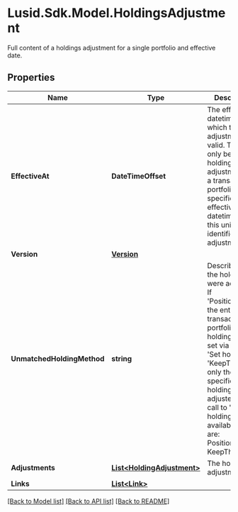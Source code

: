 # Lusid.Sdk.Model.HoldingsAdjustment
Full content of a holdings adjustment for a single portfolio and effective date.

## Properties

Name | Type | Description | Notes
------------ | ------------- | ------------- | -------------
**EffectiveAt** | **DateTimeOffset** | The effective datetime from which the adjustment is valid. There can only be one holdings adjustment for a transaction portfolio at a specific effective datetime, so this uniquely identifies the adjustment. | 
**Version** | [**Version**](Version.md) |  | 
**UnmatchedHoldingMethod** | **string** | Describes how the holdings were adjusted. If &#39;PositionToZero&#39; the entire transaction portfolio&#39;s holdings were set via a call to &#39;Set holdings&#39;. If &#39;KeepTheSame&#39; only the specified holdings were adjusted via a call to &#39;Adjust holdings&#39;. The available values are: PositionToZero, KeepTheSame | 
**Adjustments** | [**List&lt;HoldingAdjustment&gt;**](HoldingAdjustment.md) | The holding adjustments. | 
**Links** | [**List&lt;Link&gt;**](Link.md) |  | [optional] 

[[Back to Model list]](../README.md#documentation-for-models) [[Back to API list]](../README.md#documentation-for-api-endpoints) [[Back to README]](../README.md)


